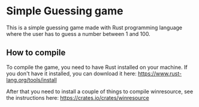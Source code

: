 # Simple Guessing game
This is a simple guessing game made with Rust programming language where the user has to guess a number between 1 and 100.

## How to compile
To compile the game, you need to have Rust installed on your machine. If you don't have it installed, you can download it here: https://www.rust-lang.org/tools/install

After that you need to install a couple of things to compile winresource, see the instructions here:
https://crates.io/crates/winresource